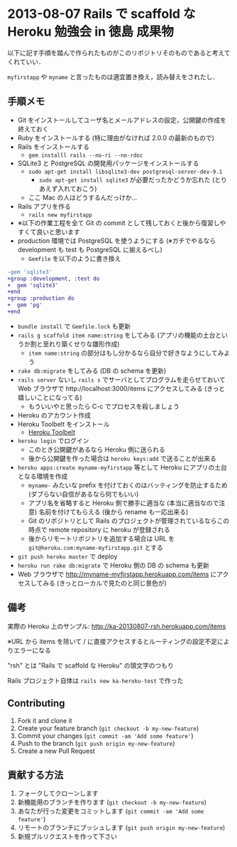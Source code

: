 # 2013-08-07 Rails で scaffold な Heroku 勉強会 in 徳島 成果物

以下に記す手順を踏んで作られたものがこのリポジトリそのものであると考えてくれていい．

`myfirstapp` や `myname` と言ったものは適宜置き換え，読み替えをされたし．

## 手順メモ

* Git をインストールしてユーザ名とメールアドレスの設定，公開鍵の作成を終えておく
* Ruby をインストールする (特に理由がなければ 2.0.0 の最新のもので)
* Rails をインストールする
  * `gem installl rails --no-ri --no-rdoc`
* SQLite3 と PostgreSQL の開発用パッケージをインストールする
  * `sudo apt-get install libsqlite3-dev postgresql-server-dev-9.1`
    * `sudo apt-get install sqlite3` が必要だったかどうか忘れた (とりあえず入れておこう)
  * ここ Mac の人はどうするんだっけか…
* Rails アプリを作る
  * `rails new myfirstapp`
* ※以下の作業工程を全て Git の commit として残しておくと後から復習しやすくて良いと思います
* production 環境では PostgreSQL を使うようにする (※ガチでやるなら development も test も PostgreSQL に揃えるべし)
  * `Gemfile` を以下のように書き換え

```diff
-gem 'sqlite3'
+group :development, :test do
+  gem 'sqlite3'
+end
+group :production do
+  gem 'pg'
+end
```

* `bundle install` で `Gemfile.lock` も更新
* `rails g scaffold item name:string` をしてみる (アプリの機能の土台というか割と至れり築くせりな雛形作成)
  * `item name:string` の部分はもし分かるなら自分で好きなようにしてみよう
* `rake db:migrate` をしてみる (DB の schema を更新)
* `rails server` ないし `rails s` でサーバとしてプログラムを走らせておいて Web ブラウザで http://localhost:3000/items にアクセスしてみる (きっと嬉しいことになってる)
  * もういいやと思ったら C-c でプロセスを殺しましょう
* Heroku のアカウント作成
* Heroku Toolbelt をインストール
  * [Heroku Toolbelt](https://toolbelt.heroku.com/)
* `heroku login` でログイン
  * このとき公開鍵があるなら Heroku 側に送られる
  * 後から公開鍵を作った場合は `heroku keys:add` で送ることが出来る
* `heroku apps:create myname-myfirstapp` 等として Heroku にアプリの土台となる環境を作成
  * `myname-` みたいな prefix を付けておくのはバッティングを防止するため (ダブらない自信があるなら何でもいい)
  * アプリ名を省略すると Heroku 側で勝手に適当な (本当に適当なので注意) 名前を付けてもらえる (後から rename も一応出来る)
  * Git のリポジトリとして Rails のプロジェクトが管理されているならこの時点で remote repository に heroku が登録される
  * 後からリモートリポジトリを追加する場合は URL を `git@heroku.com:myname-myfirstapp.git` とする
* `git push heroku master` で deploy
* `heroku run rake db:migrate` で Heroku 側の DB の schema も更新
* Web ブラウザで http://myname-myfirstapp.herokuapp.com/items にアクセスしてみる (きっとローカルで見たのと同じ景色が)

## 備考

実際の Heroku 上のサンプル: http://ka-20130807-rsh.herokuapp.com/items

※URL から items を除いて / に直接アクセスするとルーティングの設定不足によりエラーになる

"rsh" とは "Rails で scaffold な Heroku" の頭文字のつもり

Rails プロジェクト自体は `rails new ka-heroku-test` で作った

## Contributing

1. Fork it and clone it
2. Create your feature branch (`git checkout -b my-new-feature`)
3. Commit your changes (`git commit -am 'Add some feature'`)
4. Push to the branch (`git push origin my-new-feature`)
5. Create a new Pull Request

## 貢献する方法

1. フォークしてクローンします
2. 新機能用のブランチを作ります (`git checkout -b my-new-feature`)
3. あなたが行った変更をコミットします (`git commit -am 'Add some feature'`)
4. リモートのブランチにプッシュします (`git push origin my-new-feature`)
5. 新規プルリクエストを作って下さい
